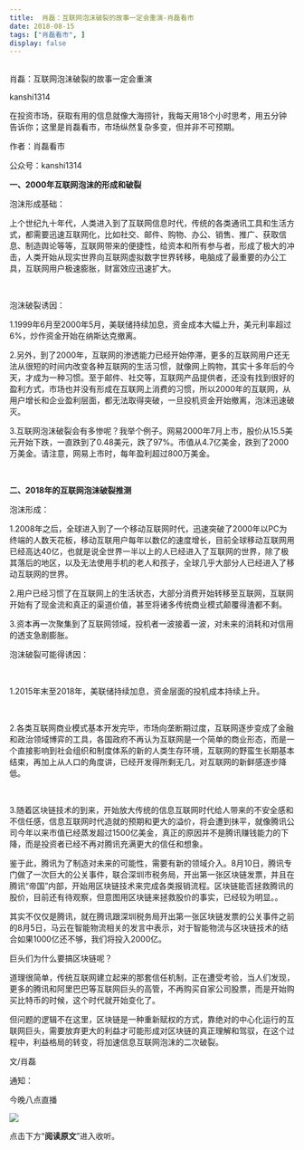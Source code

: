 ```yaml
---
title:  肖磊：互联网泡沫破裂的故事一定会重演-肖磊看市
date: 2018-08-15
tags: ["肖磊看市", ]
display: false
---
```



## 



肖磊：互联网泡沫破裂的故事一定会重演




kanshi1314




在投资市场，获取有用的信息就像大海捞针，我每天用18个小时思考，用五分钟告诉你；这里是肖磊看市，市场纵然复杂多变，但并非不可预期。


作者：肖磊看市

公众号：kanshi1314



**一、2000年互联网泡沫的形成和破裂**



泡沫形成基础：



上个世纪九十年代，人类进入到了互联网信息时代，传统的各类通讯工具和生活方式，都需要迅速互联网化，比如社交、邮件、购物、办公、销售、推广、获取信息、制造舆论等等，互联网带来的便捷性，给资本和所有参与者，形成了极大的冲击，人类开始从现实世界向互联网虚拟数字世界转移，电脑成了最重要的办公工具，互联网用户极速膨胀，财富效应迅速扩大。

&nbsp;

泡沫破裂诱因：



1.1999年6月至2000年5月，美联储持续加息，资金成本大幅上升，美元利率超过6%，炒作资金开始在纳斯达克撤离。



2.另外，到了2000年，互联网的渗透能力已经开始停滞，更多的互联网用户还无法从很短的时间内改变各种互联网的生活习惯，就像网上购物，其实十多年后的今天，才成为一种习惯。至于邮件、社交等，互联网产品提供者，还没有找到很好的盈利方式，市场也并没有形成在互联网上消费的习惯，所以2000年的互联网，从用户增长和企业盈利层面，都无法取得突破，一旦投机资金开始撤离，泡沫迅速破灭。



3.互联网泡沫破裂会有多惨呢？我举个例子。网易2000年7月上市，股价从15.5美元开始下跌，一直跌到了0.48美元，跌了97%。市值从4.7亿美金，跌到了2000万美金。请注意，网易上市时，每年盈利超过800万美金。

&nbsp;

**二、2018年的互联网泡沫破裂推测**



泡沫形成：



1.2008年之后，全球进入到了一个移动互联网时代，迅速突破了2000年以PC为终端的人数天花板，移动互联用户每年以数亿的速度增长，目前全球移动互联网用已经高达40亿，也就是说全世界一半以上的人已经进入了互联网的世界，除了极其落后的地区，以及无法使用手机的老人和孩子，全球几乎大部分人已经进入了移动互联网的世界。



2.用户已经习惯了在互联网上的生活状态，大部分消费开始转移至互联网，互联网开始有了现金流和真正的渠道价值，甚至将诸多传统商业模式颠覆得渣都不剩。



3.资本再一次聚集到了互联网领域，投机者一波接着一波，对未来的消耗和对信用的透支急剧膨胀。



泡沫破裂可能得诱因：

&nbsp;

1.2015年末至2018年，美联储持续加息，资金层面的投机成本持续上升。

&nbsp;

2.各类互联网商业模式基本开发完毕，市场向垄断期过度，互联网逐步变成了金融和政治领域博弈的工具，各国政府不再认为互联网是一个简单的商业形态，而是一个直接影响到社会组织和制度体系的新的人类生存环境，互联网的野蛮生长期基本结束，再加上从人口的角度讲，已经开发得所剩无几，对互联网的新鲜感逐步降低。

&nbsp;

3.随着区块链技术的到来，开始放大传统的信息互联网时代给人带来的不安全感和不信任感，信息互联网时代造就的预期和更大的溢价，将会遭到抹平，就像腾讯公司今年以来市值已经蒸发超过1500亿美金，真正的原因并不是腾讯赚钱能力的下降，而是投资者已经不再对腾讯充满更大的信任和想象。



鉴于此，腾讯为了制造对未来的可能性，需要有新的领域介入。8月10日，腾讯专门做了一次巨大的公关事件，联合深圳市税务局，开出第一张区块链发票，并且在腾讯“帝国”内部，开始用区块链技术来完成各类报销流程。区块链能否拯救腾讯的股价，目前还有待观察，但意图用区块链来拯救股价的事实，已经较为明显。。



其实不仅仅是腾讯，就在腾讯跟深圳税务局开出第一张区块链发票的公关事件之前的8月5日，马云在智能物流相关的发言中表示，对于智能物流与区块链技术的结合如果1000亿还不够，我们将投入2000亿。



巨头们为什么要搞区块链呢？



道理很简单，传统互联网建立起来的那套信任机制，正在遭受考验，当人们发现，更多的腾讯和阿里巴巴等互联网巨头的高管，不再购买自家公司股票，而是开始购买比特币的时候，这个时代就开始变化了。



但问题的逻辑不在这里，区块链是一种重新赋权的方式，靠绝对的中心化运行的互联网巨头，需要放弃更大的利益才可能形成对区块链的真正理解和驾驭，在这个过程中，利益格局的转变，将加速信息互联网泡沫的二次破裂。



文/肖磊



通知：



今晚八点直播



<img class="" data-copyright="0" data-ratio="1.7786666666666666" data-s="300,640" src="https://mmbiz.qpic.cn/mmbiz_png/rIYcHn0KrPQkv1YJ7FON5QbJ2P2xLwfEDmIXicSKcOJtpS5vjsEzyPtl72Xbfx1rropgOhecVsCygyzWqyPghpw/640?wx_fmt=png" data-type="png" data-w="750" style=""/>



点击下方“**阅读原文**”进入收听。